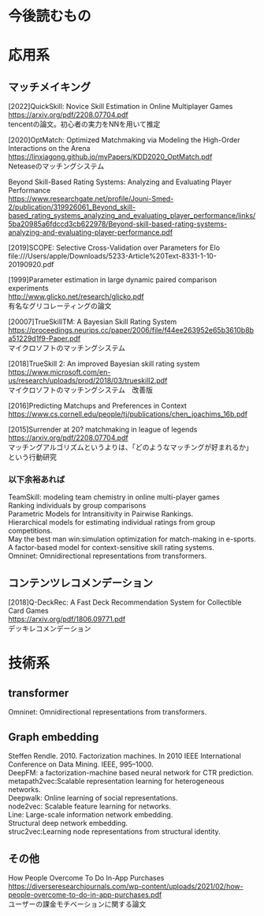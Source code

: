 # 今後読むもの 
# 応用系  
## マッチメイキング   
[2022]QuickSkill: Novice Skill Estimation in Online Multiplayer Games  
https://arxiv.org/pdf/2208.07704.pdf  
tencentの論文。初心者の実力をNNを用いて推定  
  
[2020]OptMatch: Optimized Matchmaking via Modeling the High-Order Interactions on the Arena  
https://linxiagong.github.io/myPapers/KDD2020_OptMatch.pdf  
Neteaseのマッチングシステム  
  
Beyond Skill-Based Rating Systems: Analyzing and Evaluating Player Performance  
https://www.researchgate.net/profile/Jouni-Smed-2/publication/319926061_Beyond_skill-based_rating_systems_analyzing_and_evaluating_player_performance/links/5ba20985a6fdccd3cb622978/Beyond-skill-based-rating-systems-analyzing-and-evaluating-player-performance.pdf  
  
[2019]SCOPE: Selective Cross-Validation over Parameters for Elo  
file:///Users/apple/Downloads/5233-Article%20Text-8331-1-10-20190920.pdf  
  
[1999]Parameter estimation in large dynamic paired comparison experiments  
http://www.glicko.net/research/glicko.pdf  
有名なグリコレーティングの論文
  
[20007]TrueSkillTM: A Bayesian Skill Rating System  
https://proceedings.neurips.cc/paper/2006/file/f44ee263952e65b3610b8ba51229d1f9-Paper.pdf  
マイクロソフトのマッチングシステム  
  
[2018]TrueSkill 2: An improved Bayesian skill rating system  
https://www.microsoft.com/en-us/research/uploads/prod/2018/03/trueskill2.pdf  
マイクロソフトのマッチングシステム　改善版  
  
[2016]Predicting Matchups and Preferences in Context  
https://www.cs.cornell.edu/people/tj/publications/chen_joachims_16b.pdf  
  
[2015]Surrender at 20? matchmaking in league of legends  
https://arxiv.org/pdf/2208.07704.pdf  
マッチングアルゴリズムというよりは、「どのようなマッチングが好まれるか」という行動研究  
  

### 以下余裕あれば  
TeamSkill: modeling team chemistry in online multi-player games  
Ranking individuals by group comparisons  
Parametric Models for Intransitivity in Pairwise Rankings.  
Hierarchical models for estimating individual ratings from group competitions.  
May the best man win:simulation optimization for match-making in e-sports.  
A factor-based model for context-sensitive skill rating systems.  
Omninet: Omnidirectional representations from transformers. 
## コンテンツレコメンデーション  
[2018]Q-DeckRec: A Fast Deck Recommendation System  for Collectible Card Games  
https://arxiv.org/pdf/1806.09771.pdf  
デッキレコメンデーション  
  

# 技術系
## transformer  
Omninet: Omnidirectional representations from transformers.  
## Graph embedding  
Steffen Rendle. 2010. Factorization machines. In 2010 IEEE International Conference on Data Mining. IEEE, 995–1000.  
DeepFM: a factorization-machine based neural network for CTR prediction.  
metapath2vec:Scalable representation learning for heterogeneous networks.  
Deepwalk: Online learning of social representations.  
node2vec: Scalable feature learning for networks.  
Line: Large-scale information network embedding.  
Structural deep network embedding.  
struc2vec:Learning node representations from structural identity.  

## その他  
How People Overcome To Do In-App Purchases  
https://diverseresearchjournals.com/wp-content/uploads/2021/02/how-people-overcome-to-do-in-app-purchases.pdf  
ユーザーの課金モチベーションに関する論文  
